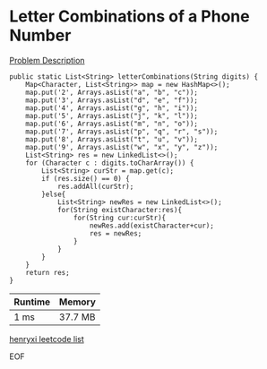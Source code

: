 # Letter Combinations of a Phone Number
[Problem Description](https://leetcode.com/problems/letter-combinations-of-a-phone-number/)

```
public static List<String> letterCombinations(String digits) {
    Map<Character, List<String>> map = new HashMap<>();
    map.put('2', Arrays.asList("a", "b", "c"));
    map.put('3', Arrays.asList("d", "e", "f"));
    map.put('4', Arrays.asList("g", "h", "i"));
    map.put('5', Arrays.asList("j", "k", "l"));
    map.put('6', Arrays.asList("m", "n", "o"));
    map.put('7', Arrays.asList("p", "q", "r", "s"));
    map.put('8', Arrays.asList("t", "u", "v"));
    map.put('9', Arrays.asList("w", "x", "y", "z"));
    List<String> res = new LinkedList<>();
    for (Character c : digits.toCharArray()) {
        List<String> curStr = map.get(c);
        if (res.size() == 0) {
            res.addAll(curStr);
        }else{
            List<String> newRes = new LinkedList<>();
            for(String existCharacter:res){
                for(String cur:curStr){
                    newRes.add(existCharacter+cur);
                    res = newRes;
                }
            }
        }
    }
    return res;
}
```

| Runtime       | Memory     | 
| :------------- | :---------- |
| 1 ms | 37.7 MB	   |


[henryxi leetcode list](http://www.henryxi.com/leetcode)

EOF